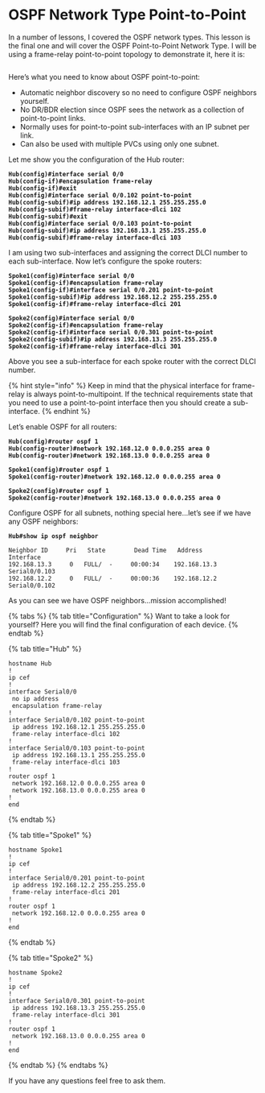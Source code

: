 # OSPF Network Type Point-to-Point

In a number of lessons, I covered the OSPF network types. This lesson is the final one and will cover the OSPF Point-to-Point Network Type. I will be using a frame-relay point-to-point topology to demonstrate it, here it is:

<figure><img src="https://cdn.networklessons.com/wp-content/uploads/2013/02/frame-relay-p2p-lab-topology-serial.png" alt=""><figcaption></figcaption></figure>

Here’s what you need to know about OSPF point-to-point:

* Automatic neighbor discovery so no need to configure OSPF neighbors yourself.
* No DR/BDR election since OSPF sees the network as a collection of point-to-point links.
* Normally uses for point-to-point sub-interfaces with an IP subnet per link.
* Can also be used with multiple PVCs using only one subnet.

Let me show you the configuration of the Hub router:

<pre><code><strong>Hub(config)#interface serial 0/0
</strong><strong>Hub(config-if)#encapsulation frame-relay 
</strong><strong>Hub(config-if)#exit
</strong><strong>Hub(config)#interface serial 0/0.102 point-to-point 
</strong><strong>Hub(config-subif)#ip address 192.168.12.1 255.255.255.0
</strong><strong>Hub(config-subif)#frame-relay interface-dlci 102
</strong><strong>Hub(config-subif)#exit
</strong><strong>Hub(config)#interface serial 0/0.103 point-to-point
</strong><strong>Hub(config-subif)#ip address 192.168.13.1 255.255.255.0
</strong><strong>Hub(config-subif)#frame-relay interface-dlci 103
</strong></code></pre>

I am using two sub-interfaces and assigning the correct DLCI number to each sub-interface. Now let’s configure the spoke routers:

<pre><code><strong>Spoke1(config)#interface serial 0/0
</strong><strong>Spoke1(config-if)#encapsulation frame-relay 
</strong><strong>Spoke1(config-if)#interface serial 0/0.201 point-to-point
</strong><strong>Spoke1(config-subif)#ip address 192.168.12.2 255.255.255.0
</strong><strong>Spoke1(config-if)#frame-relay interface-dlci 201
</strong></code></pre>

<pre><code><strong>Spoke2(config)#interface serial 0/0
</strong><strong>Spoke2(config-if)#encapsulation frame-relay 
</strong><strong>Spoke2(config-if)#interface serial 0/0.301 point-to-point
</strong><strong>Spoke2(config-subif)#ip address 192.168.13.3 255.255.255.0
</strong><strong>Spoke2(config-if)#frame-relay interface-dlci 301
</strong></code></pre>

Above you see a sub-interface for each spoke router with the correct DLCI number.

{% hint style="info" %}
Keep in mind that the physical interface for frame-relay is always point-to-multipoint. If the technical requirements state that you need to use a point-to-point interface then you should create a sub-interface.
{% endhint %}

Let’s enable OSPF for all routers:

<pre><code><strong>Hub(config)#router ospf 1
</strong><strong>Hub(config-router)#network 192.168.12.0 0.0.0.255 area 0
</strong><strong>Hub(config-router)#network 192.168.13.0 0.0.0.255 area 0
</strong></code></pre>

<pre><code><strong>Spoke1(config)#router ospf 1
</strong><strong>Spoke1(config-router)#network 192.168.12.0 0.0.0.255 area 0
</strong></code></pre>

<pre><code><strong>Spoke2(config)#router ospf 1
</strong><strong>Spoke2(config-router)#network 192.168.13.0 0.0.0.255 area 0
</strong></code></pre>

Configure OSPF for all subnets, nothing special here…let’s see if we have any OSPF neighbors:

<pre><code><strong>Hub#show ip ospf neighbor 
</strong>
Neighbor ID     Pri   State        Dead Time   Address         Interface
192.168.13.3     0   FULL/  -     00:00:34    192.168.13.3    Serial0/0.103
192.168.12.2     0   FULL/  -     00:00:36    192.168.12.2    Serial0/0.102
</code></pre>

As you can see we have OSPF neighbors…mission accomplished!

{% tabs %}
{% tab title="Configuration" %}
Want to take a look for yourself? Here you will find the final configuration of each device.
{% endtab %}

{% tab title="Hub" %}
```
hostname Hub
!
ip cef
!
interface Serial0/0
 no ip address
 encapsulation frame-relay
!
interface Serial0/0.102 point-to-point
 ip address 192.168.12.1 255.255.255.0
 frame-relay interface-dlci 102
!
interface Serial0/0.103 point-to-point
 ip address 192.168.13.1 255.255.255.0
 frame-relay interface-dlci 103
!
router ospf 1
 network 192.168.12.0 0.0.0.255 area 0
 network 192.168.13.0 0.0.0.255 area 0
!
end
```
{% endtab %}

{% tab title="Spoke1" %}
```
hostname Spoke1
!
ip cef
!
interface Serial0/0.201 point-to-point
 ip address 192.168.12.2 255.255.255.0
 frame-relay interface-dlci 201
!
router ospf 1
 network 192.168.12.0 0.0.0.255 area 0
!
end
```
{% endtab %}

{% tab title="Spoke2" %}
```
hostname Spoke2
!
ip cef
!
interface Serial0/0.301 point-to-point
 ip address 192.168.13.3 255.255.255.0
 frame-relay interface-dlci 301
!
router ospf 1
 network 192.168.13.0 0.0.0.255 area 0
!
end
```
{% endtab %}
{% endtabs %}

If you have any questions feel free to ask them.
